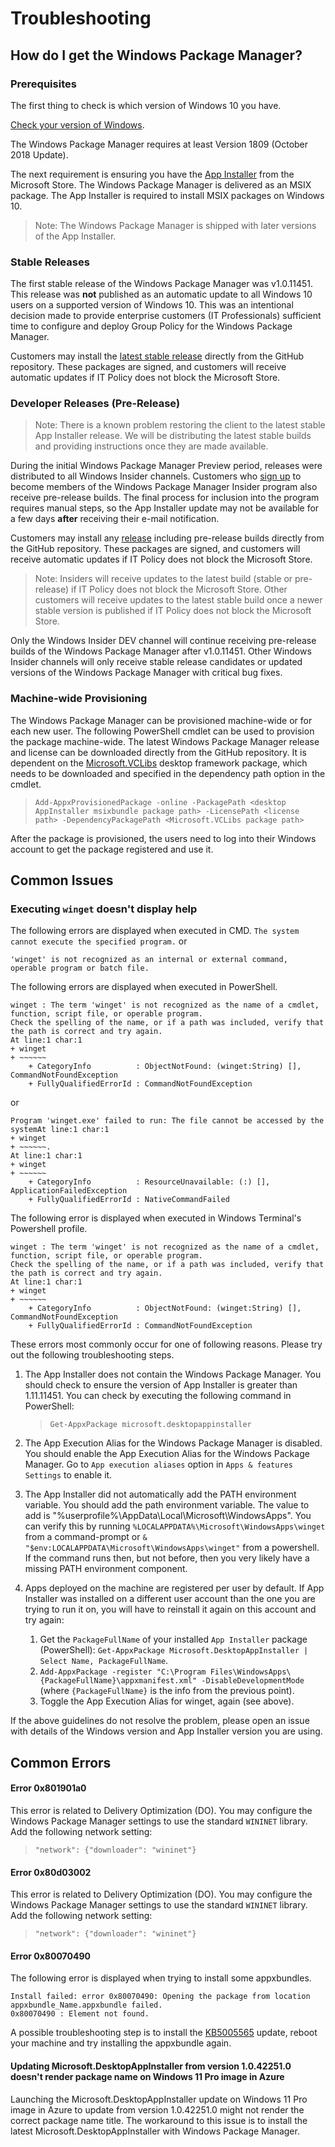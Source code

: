 # Troubleshooting

## How do I get the Windows Package Manager?

### Prerequisites

The first thing to check is which version of Windows 10 you have.

[Check your version of Windows](https://support.microsoft.com/windows/see-which-version-of-windows-10-you-have-12d35019-4da9-0cb1-ba47-f8b031b712ad).

The Windows Package Manager requires at least Version 1809 (October 2018 Update).

The next requirement is ensuring you have the [App Installer](https://www.microsoft.com/p/app-installer/9nblggh4nns1) from the Microsoft Store. The Windows Package Manager is delivered as an MSIX package. The App Installer is required to install MSIX packages on Windows 10.

>Note: The Windows Package Manager is shipped with later versions of the App Installer.

### Stable Releases

The first stable release of the Windows Package Manager was v1.0.11451. This release was **not** published as an automatic update to all Windows 10 users on a supported version of Windows 10. This was an intentional decision made to provide enterprise customers (IT Professionals) sufficient time to configure and deploy Group Policy for the Windows Package Manager.

Customers may install the [latest stable release](https://github.com/microsoft/winget-cli/releases/latest/) directly from the GitHub repository. These packages are signed, and customers will receive automatic updates if IT Policy does not block the Microsoft Store.

### Developer Releases (Pre-Release)

>Note: There is a known problem restoring the client to the latest stable App Installer release. We will be distributing the latest stable builds and providing instructions once they are made available.

During the initial Windows Package Manager Preview period, releases were distributed to all Windows Insider channels. Customers who [sign up](http://aka.ms/winget-InsiderProgram) to become members of the Windows Package Manager Insider program also receive pre-release builds. The final process for inclusion into the program requires manual steps, so the App Installer update may not be available for a few days **after** receiving their e-mail notification.

Customers may install any [release](https://github.com/microsoft/winget-cli/releases/) including pre-release builds directly from the GitHub repository. These packages are signed, and customers will receive automatic updates if IT Policy does not block the Microsoft Store.

>Note: Insiders will receive updates to the latest build (stable or pre-release) if IT Policy does not block the Microsoft Store. Other customers will receive updates to the latest stable build once a newer stable version is published if IT Policy does not block the Microsoft Store.

Only the Windows Insider DEV channel will continue receiving pre-release builds of the Windows Package Manager after v1.0.11451. Other Windows Insider channels will only receive stable release candidates or updated versions of the Windows Package Manager with critical bug fixes.

### Machine-wide Provisioning

The Windows Package Manager can be provisioned machine-wide or for each new user. The following PowerShell cmdlet can be used to provision the package machine-wide. The latest Windows Package Manager release and license can be downloaded directly from the GitHub repository. It is dependent on the [Microsoft.VCLibs](https://docs.microsoft.com/troubleshoot/cpp/c-runtime-packages-desktop-bridge) desktop framework package, which needs to be downloaded and specified in the dependency path option in the cmdlet.

  >`Add-AppxProvisionedPackage -online -PackagePath <desktop AppInstaller msixbundle package path> -LicensePath <license path> -DependencyPackagePath <Microsoft.VCLibs package path>`

After the package is provisioned, the users need to log into their Windows account to get the package registered and use it.

## Common Issues

### Executing `winget` doesn't display help

The following errors are displayed when executed in CMD.
 `The system cannot execute the specified program.`
 or

```
'winget' is not recognized as an internal or external command,
operable program or batch file.
```

The following errors are displayed when executed in PowerShell.

```
winget : The term 'winget' is not recognized as the name of a cmdlet, function, script file, or operable program.
Check the spelling of the name, or if a path was included, verify that the path is correct and try again.
At line:1 char:1
+ winget
+ ~~~~~~
    + CategoryInfo          : ObjectNotFound: (winget:String) [], CommandNotFoundException
    + FullyQualifiedErrorId : CommandNotFoundException
```
or

```
Program 'winget.exe' failed to run: The file cannot be accessed by the systemAt line:1 char:1
+ winget
+ ~~~~~~.
At line:1 char:1
+ winget
+ ~~~~~~
    + CategoryInfo          : ResourceUnavailable: (:) [], ApplicationFailedException
    + FullyQualifiedErrorId : NativeCommandFailed
```

The following error is displayed when executed in Windows Terminal's Powershell profile.

```
winget : The term 'winget' is not recognized as the name of a cmdlet, function, script file, or operable program.
Check the spelling of the name, or if a path was included, verify that the path is correct and try again.
At line:1 char:1
+ winget
+ ~~~~~~
    + CategoryInfo          : ObjectNotFound: (winget:String) [], CommandNotFoundException
    + FullyQualifiedErrorId : CommandNotFoundException
```

These errors most commonly occur for one of following reasons. Please try out the following troubleshooting steps.
1. The App Installer does not contain the Windows Package Manager. You should check to ensure the version of App Installer is greater than 1.11.11451. You can check by executing the following command in PowerShell: 

    >`Get-AppxPackage microsoft.desktopappinstaller`

2. The App Execution Alias for the Windows Package Manager is disabled. You should enable the App Execution Alias for the Windows Package Manager. Go to `App execution aliases` option in `Apps & features Settings` to enable it.
3. The App Installer did not automatically add the PATH environment variable. You should add the path environment variable. The value to add is "%userprofile%\AppData\Local\Microsoft\WindowsApps". You can verify this by running `%LOCALAPPDATA%\Microsoft\WindowsApps\winget` from a command-prompt or  `& "$env:LOCALAPPDATA\Microsoft\WindowsApps\winget"` from a powershell. If the command runs then, but not before, then you very likely have a missing PATH environment component.
4. Apps deployed on the machine are registered per user by default. If App Installer was installed on a different user account than the one you are trying to run it on, you will have to reinstall it again on this account and try again:
   1. Get the `PackageFullName` of your installed `App Installer` package (PowerShell): `Get-AppxPackage Microsoft.DesktopAppInstaller | Select Name, PackageFullName`.
   2. `Add-AppxPackage -register "C:\Program Files\WindowsApps\{PackageFullName}\appxmanifest.xml" -DisableDevelopmentMode` (where `{PackageFullName}` is the info from the previous point).
   3. Toggle the App Execution Alias for winget, again (see above).

If the above guidelines do not resolve the problem, please open an issue with details of the Windows version and App Installer version you are using.

## Common Errors


#### Error 0x801901a0

This error is related to Delivery Optimization (DO). You may configure the Windows Package Manager settings to use the standard `WININET` library. Add the following network setting:

>`"network": {"downloader": "wininet"}`

#### Error 0x80d03002

This error is related to Delivery Optimization (DO). You may configure the Windows Package Manager settings to use the standard `WININET` library. Add the following network setting:

>`"network": {"downloader": "wininet"}`

#### Error 0x80070490

The following error is displayed when trying to install some appxbundles.

```
Install failed: error 0x80070490: Opening the package from location appxbundle_Name.appxbundle failed.
0x80070490 : Element not found.
```

A possible troubleshooting step is to install the [KB5005565](https://support.microsoft.com/topic/september-14-2021-kb5005565-os-builds-19041-1237-19042-1237-and-19043-1237-292cf8ed-f97b-4cd8-9883-32b71e3e6b44) update, reboot your machine and try installing the appxbundle again.

#### Updating Microsoft.DesktopAppInstaller from version 1.0.42251.0 doesn't render package name on Windows 11 Pro image in Azure

Launching the Microsoft.DesktopAppInstaller update on Windows 11 Pro image in Azure to update from version 1.0.42251.0 might not render the correct package name title. The workaround to this issue is to install the latest Microsoft.DesktopAppInstaller with Windows Package Manager.

